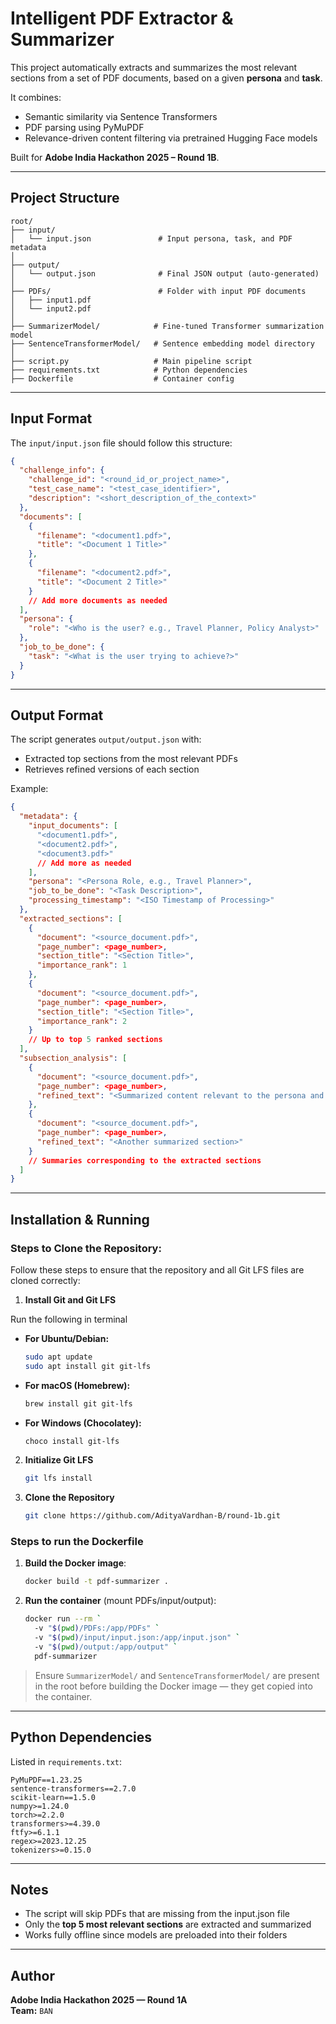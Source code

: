 
#  Intelligent PDF Extractor & Summarizer

This project automatically extracts and summarizes the most relevant sections from a set of PDF documents, based on a given **persona** and **task**.

It combines:
-  Semantic similarity via Sentence Transformers
-  PDF parsing using PyMuPDF
-  Relevance-driven content filtering via pretrained Hugging Face models

Built for **Adobe India Hackathon 2025 – Round 1B**.

---

##  Project Structure

```
root/
├── input/
│   └── input.json               # Input persona, task, and PDF metadata
│
├── output/
│   └── output.json              # Final JSON output (auto-generated)
│
├── PDFs/                        # Folder with input PDF documents
│   ├── input1.pdf
│   └── input2.pdf
│
├── SummarizerModel/            # Fine-tuned Transformer summarization model
├── SentenceTransformerModel/   # Sentence embedding model directory
│
├── script.py                   # Main pipeline script
├── requirements.txt            # Python dependencies
├── Dockerfile                  # Container config
```

---

##  Input Format

The `input/input.json` file should follow this structure:

```json
{
  "challenge_info": {
    "challenge_id": "<round_id_or_project_name>",
    "test_case_name": "<test_case_identifier>",
    "description": "<short_description_of_the_context>"
  },
  "documents": [
    {
      "filename": "<document1.pdf>",
      "title": "<Document 1 Title>"
    },
    {
      "filename": "<document2.pdf>",
      "title": "<Document 2 Title>"
    }
    // Add more documents as needed
  ],
  "persona": {
    "role": "<Who is the user? e.g., Travel Planner, Policy Analyst>"
  },
  "job_to_be_done": {
    "task": "<What is the user trying to achieve?>"
  }
}

```

---

##  Output Format

The script generates `output/output.json` with:

- Extracted top sections from the most relevant PDFs
- Retrieves refined versions of each section

Example:
```json
{
  "metadata": {
    "input_documents": [
      "<document1.pdf>",
      "<document2.pdf>",
      "<document3.pdf>"
      // Add more as needed
    ],
    "persona": "<Persona Role, e.g., Travel Planner>",
    "job_to_be_done": "<Task Description>",
    "processing_timestamp": "<ISO Timestamp of Processing>"
  },
  "extracted_sections": [
    {
      "document": "<source_document.pdf>",
      "page_number": <page_number>,
      "section_title": "<Section Title>",
      "importance_rank": 1
    },
    {
      "document": "<source_document.pdf>",
      "page_number": <page_number>,
      "section_title": "<Section Title>",
      "importance_rank": 2
    }
    // Up to top 5 ranked sections
  ],
  "subsection_analysis": [
    {
      "document": "<source_document.pdf>",
      "page_number": <page_number>,
      "refined_text": "<Summarized content relevant to the persona and task>"
    },
    {
      "document": "<source_document.pdf>",
      "page_number": <page_number>,
      "refined_text": "<Another summarized section>"
    }
    // Summaries corresponding to the extracted sections
  ]
}

```

---

##  Installation & Running


### Steps to Clone the Repository:

Follow these steps to ensure that the repository and all Git LFS files are cloned correctly:

1. **Install Git and Git LFS**

Run the following in terminal

- **For Ubuntu/Debian:**
   ```bash
   sudo apt update
   sudo apt install git git-lfs
   ```
- **For macOS (Homebrew):**
   ```bash
   brew install git git-lfs
   ```
- **For Windows (Chocolatey):**
  ```bash
  choco install git-lfs
  ```
2. **Initialize Git LFS**
   ```bash
   git lfs install
   ```
3. **Clone the Repository**
   ```bash
   git clone https://github.com/AdityaVardhan-B/round-1b.git
   ```
###  Steps to run the Dockerfile

1. **Build the Docker image**:
   ```bash
   docker build -t pdf-summarizer .
   ```

2. **Run the container** (mount PDFs/input/output):
   ```bash
   docker run --rm `
     -v "$(pwd)/PDFs:/app/PDFs" `
     -v "$(pwd)/input/input.json:/app/input.json" `
     -v "$(pwd)/output:/app/output" `
     pdf-summarizer
   ```

>  Ensure `SummarizerModel/` and `SentenceTransformerModel/` are present in the root before building the Docker image — they get copied into the container.

---

##  Python Dependencies

Listed in `requirements.txt`:

```
PyMuPDF==1.23.25
sentence-transformers==2.7.0
scikit-learn==1.5.0
numpy>=1.24.0
torch>=2.2.0
transformers>=4.39.0
ftfy>=6.1.1
regex>=2023.12.25
tokenizers>=0.15.0
```

---

##  Notes

- The script will skip PDFs that are missing from the input.json file
- Only the **top 5 most relevant sections** are extracted and summarized
- Works fully offline since models are preloaded into their folders

---
##  Author

**Adobe India Hackathon 2025 — Round 1A**  
**Team:** `BAN`

